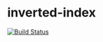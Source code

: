 # inverted-index
[![Build Status](https://travis-ci.org/andela-vnwosu/inverted-index.svg?branch=master)](https://travis-ci.org/andela-vnwosu/inverted-index)